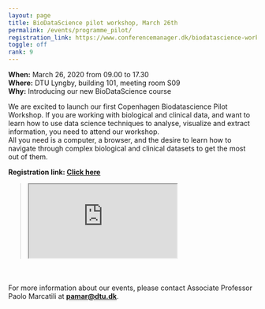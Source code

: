 ```yaml
---
layout: page
title: BioDataScience pilot workshop, March 26th
permalink: /events/programme_pilot/
registration_link: https://www.conferencemanager.dk/biodatascience-workshop
toggle: off
rank: 9
---
```


<b>When:</b> March 26, 2020  from 09.00 to 17.30
<br />
<b>Where:</b> DTU Lyngby, building 101, meeting room S09
<br />
<b>Why:</b> Introducing our new BioDataScience course
    
We are excited to launch our first Copenhagen Biodatascience Pilot Workshop. If you are working with biological and clinical data, and want to learn how to use data science techniques to analyse, visualize and extract information, you need to attend our workshop. 
<br />
All you need is a computer, a browser, and the desire to learn how to navigate through complex biological and clinical datasets to get the most out of them.

<b> Registration link:  <a href="https://www.conferencemanager.dk/biodatascience-workshop">Click here </a></b>



<blockquote>
    <p>
        
<div style="margin-bottom: 50px;"> 
    <iframe src="https://docs.google.com/document/d/e/2PACX-1vRPb3v26QXN12kyNhSJponZf7yyGjyslH5xyaotX7-SJhkYbXytdzRZahRUQtSCP3c4V0Swpaul3S_t/pub?embedded=true" width="300">
    </iframe>
    <!--
    <img class="float-center" width="80%"  src="{{ 'schedule3.png' | prepend: site.images_dir | prepend: site.baseurl }}"/>
    -->
</div>

</p>
</blockquote>


For more information about our events, please contact Associate Professor Paolo Marcatili at **pamar@dtu.dk**.



